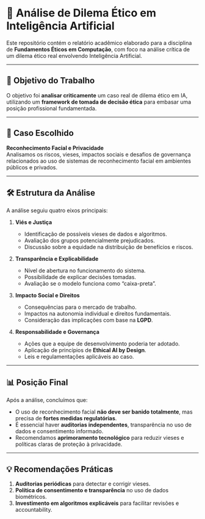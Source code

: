 # 📄 Análise de Dilema Ético em Inteligência Artificial

Este repositório contém o relatório acadêmico elaborado para a disciplina de **Fundamentos Éticos em Computação**, com foco na análise crítica de um dilema ético real envolvendo Inteligência Artificial.

---

## 🎯 Objetivo do Trabalho
O objetivo foi **analisar criticamente** um caso real de dilema ético em IA, utilizando um **framework de tomada de decisão ética** para embasar uma posição profissional fundamentada.

---

## 📌 Caso Escolhido
**Reconhecimento Facial e Privacidade**  
Analisamos os riscos, vieses, impactos sociais e desafios de governança relacionados ao uso de sistemas de reconhecimento facial em ambientes públicos e privados.

---

## 🛠 Estrutura da Análise
A análise seguiu quatro eixos principais:

1. **Viés e Justiça**  
   - Identificação de possíveis vieses de dados e algoritmos.  
   - Avaliação dos grupos potencialmente prejudicados.  
   - Discussão sobre a equidade na distribuição de benefícios e riscos.

2. **Transparência e Explicabilidade**  
   - Nível de abertura no funcionamento do sistema.  
   - Possibilidade de explicar decisões tomadas.  
   - Avaliação se o modelo funciona como “caixa-preta”.

3. **Impacto Social e Direitos**  
   - Consequências para o mercado de trabalho.  
   - Impactos na autonomia individual e direitos fundamentais.  
   - Consideração das implicações com base na **LGPD**.

4. **Responsabilidade e Governança**  
   - Ações que a equipe de desenvolvimento poderia ter adotado.  
   - Aplicação de princípios de **Ethical AI by Design**.  
   - Leis e regulamentações aplicáveis ao caso.

---

## 📊 Posição Final
Após a análise, concluímos que:
- O uso de reconhecimento facial **não deve ser banido totalmente**, mas precisa de **fortes medidas regulatórias**.
- É essencial haver **auditorias independentes**, transparência no uso de dados e consentimento informado.
- Recomendamos **aprimoramento tecnológico** para reduzir vieses e políticas claras de proteção à privacidade.

---

## 💡 Recomendações Práticas
1. **Auditorias periódicas** para detectar e corrigir vieses.  
2. **Política de consentimento e transparência** no uso de dados biométricos.  
3. **Investimento em algoritmos explicáveis** para facilitar revisões e accountability.
